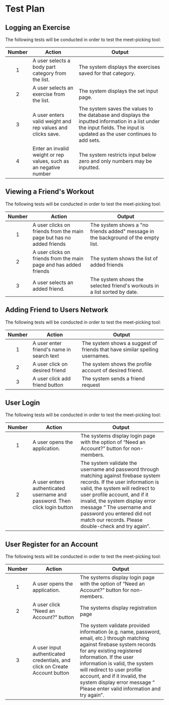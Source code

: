 # Test Plan

## Logging an Exercise

The following tests will be conducted in order to test the meet-picking tool:

| Number | Action | Output |
| :---: | --- | --- |
| 1 | A user selects a body part category from the list. | The system displays the exercises saved for that category. |
| 2 | A user selects an exercise from the list. | The system displays the set input page. |
| 3 | A user enters valid weight and rep values and clicks save. | The system saves the values to the database and displays the inputted information in a list under the input fields. The input is updated as the user continues to add sets. |
| 4 | Enter an invalid weight or rep values, such as an negative number | The system restricts input below zero and only numbers may be inputted. |



## Viewing a Friend's Workout

The following tests will be conducted in order to test the meet-picking tool:

| Number | Action | Output |
| :---: | --- | --- |
| 1 | A user clicks on friends from the main page but has no added friends | The system shows a "no friends added" message in the background  of the empty list. |
| 2 | A user clicks on friends from the main page and has added friends | The system shows the list of added friends |
| 3 | A user selects an added friend. | The system shows the selected friend's workouts in a list sorted by date. |


## Adding Friend to Users Network

The following tests will be conducted in order to test the meet-picking tool:

| Number | Action | Output |
| :---: | --- | --- |
| 1 | A user enter friend's name in search text | The system shows a suggest of friends that have similar spelling usernames.  |
| 2 | A user click on desired friend | The system shows the profile account of desired friend.  |
| 3 | A user click add friend button | The system sends a friend request  |


## User Login

The following tests will be conducted in order to test the meet-picking tool:

| Number | Action | Output |
| :---: | --- | --- |
| 1 | A user opens the application. | The systems display login page with the option of “Need an Account?” button for non-members. |
| 2 | A user enters authenticated username and password. Then click login button | The system validate the username and password through matching against firebase system records. If the user information is valid, the system will redirect to user profile account, and if it invalid, the system display error message “ The username and password you entered did not match our records. Please double-check and try again”.  |


## User Register for an Account

The following tests will be conducted in order to test the meet-picking tool:

| Number | Action | Output |
| :---: | --- | --- |
| 1 | A user opens the application. | The systems display login page with the option of “Need an Account?” button for non-members. |
| 2 | A user click "Need an Account?" button | The systems display registration page |
| 3 | A user input authenticated credentials, and click on Create Account button | The system validate provided information (e.g. name, password, email, etc.) through matching against firebase system records for any existing registered information. If the user information is valid, the system will redirect to user profile account, and if it invalid, the system display error message “ Please enter valid information and try again”. |
